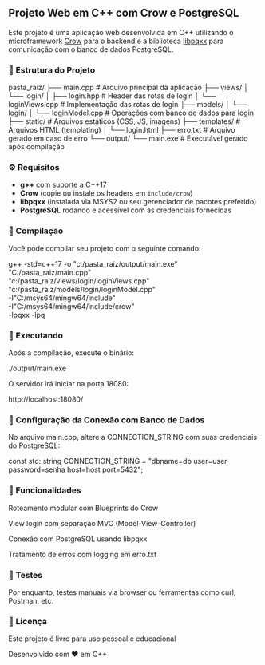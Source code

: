 ## Projeto Web em C++ com Crow e PostgreSQL

Este projeto é uma aplicação web desenvolvida em C++ utilizando o microframework [Crow](https://github.com/CrowCpp/crow) para o backend e a biblioteca [libpqxx](https://github.com/jtv/libpqxx) para comunicação com o banco de dados PostgreSQL.

### 🧱 Estrutura do Projeto

pasta_raiz/
├── main.cpp    # Arquivo principal da aplicação
├── views/
│ └── login/
│ ├── login.hpp      # Header das rotas de login
│ └── loginViews.cpp      # Implementação das rotas de login
├── models/
│ └── login/
│ └── loginModel.cpp     # Operações com banco de dados para login
├── static/         # Arquivos estáticos (CSS, JS, imagens)
├── templates/      # Arquivos HTML (templating)
│ └── login.html
├── erro.txt        # Arquivo gerado em caso de erro
└── output/
└── main.exe        # Executável gerado após compilação

### ⚙️ Requisitos

- **g++** com suporte a C++17
- **Crow** (copie ou instale os headers em `include/crow`)
- **libpqxx** (instalada via MSYS2 ou seu gerenciador de pacotes preferido)
- **PostgreSQL** rodando e acessível com as credenciais fornecidas

### 🔧 Compilação

Você pode compilar seu projeto com o seguinte comando:


g++ -std=c++17 -o "c:/pasta_raiz/output/main.exe" \
    "C:/pasta_raiz/main.cpp" \
    "c:/pasta_raiz/views/login/loginViews.cpp" \
    "c:/pasta_raiz/models/login/loginModel.cpp" \
    -I"C:/msys64/mingw64/include" \
    -I"C:/msys64/mingw64/include/crow" \
    -lpqxx -lpq

### 🚀 Executando

Após a compilação, execute o binário:

./output/main.exe


O servidor irá iniciar na porta 18080:

http://localhost:18080/

### 🔌 Configuração da Conexão com Banco de Dados

No arquivo main.cpp, altere a CONNECTION_STRING com suas credenciais do PostgreSQL:

const std::string CONNECTION_STRING = "dbname=db user=user password=senha host=host port=5432";

### 📄 Funcionalidades

Roteamento modular com Blueprints do Crow

View login com separação MVC (Model-View-Controller)

Conexão com PostgreSQL usando libpqxx

Tratamento de erros com logging em erro.txt

### 🧪 Testes

Por enquanto, testes manuais via browser ou ferramentas como curl, Postman, etc.

### 📝 Licença

Este projeto é livre para uso pessoal e educacional

Desenvolvido com ❤️ em C++
